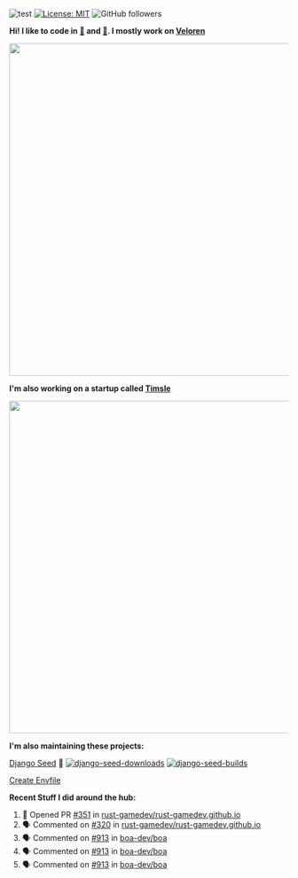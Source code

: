 ![test](https://hits.seeyoufarm.com/api/count/incr/badge.svg?url=https://github.com/AngelOnFira)
[![License: MIT](https://img.shields.io/badge/License-MIT-yellow.svg)](https://opensource.org/licenses/MIT)
![GitHub followers](https://img.shields.io/github/followers/angelonfira?style=social)

**Hi! I like to code in [:crab:](https://www.rust-lang.org/) and [:snake:](https://www.python.org/). I mostly work on [Veloren](https://veloren.net)**

<p align="center">
  <img width="600" src="https://media.discordapp.net/attachments/444005079410802699/730566298073038949/rsz_5f0656b6aa176.png">
</p>

**I'm also working on a startup called [Timsle](https://timsle.com)**

<p align="center">
  <img width="600" src="https://media.discordapp.net/attachments/444005079410802699/730566842674053130/rsz_5f0657242abb4.png">
</p>

**I'm also maintaining these projects:**

[Django Seed](https://github.com/Brobin/django-seed)
:seedling:
[![django-seed-downloads](https://pepy.tech/badge/django-seed)](https://pepy.tech/project/django-seed)
[![django-seed-builds](https://github.com/Brobin/django-seed/workflows/Test/badge.svg)](https://github.com/Brobin/django-seed)

[Create Envfile](https://github.com/SpicyPizza/create-envfile)

**Recent Stuff I did around the hub:**

<!--START_SECTION:activity-->
1. 💪 Opened PR [#351](https://github.com/rust-gamedev/rust-gamedev.github.io/pull/351) in [rust-gamedev/rust-gamedev.github.io](https://github.com/rust-gamedev/rust-gamedev.github.io)
2. 🗣 Commented on [#320](https://github.com/rust-gamedev/rust-gamedev.github.io/issues/320) in [rust-gamedev/rust-gamedev.github.io](https://github.com/rust-gamedev/rust-gamedev.github.io)
3. 🗣 Commented on [#913](https://github.com/boa-dev/boa/issues/913) in [boa-dev/boa](https://github.com/boa-dev/boa)
4. 🗣 Commented on [#913](https://github.com/boa-dev/boa/issues/913) in [boa-dev/boa](https://github.com/boa-dev/boa)
5. 🗣 Commented on [#913](https://github.com/boa-dev/boa/issues/913) in [boa-dev/boa](https://github.com/boa-dev/boa)
<!--END_SECTION:activity-->
